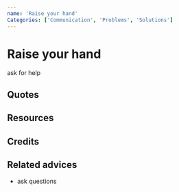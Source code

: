 ```yaml
---
name: 'Raise your hand'
Categories: ['Communication', 'Problems', 'Solutions']
---
```

# Raise your hand

ask for help

## Quotes

## Resources


## Credits


## Related advices
- ask questions
